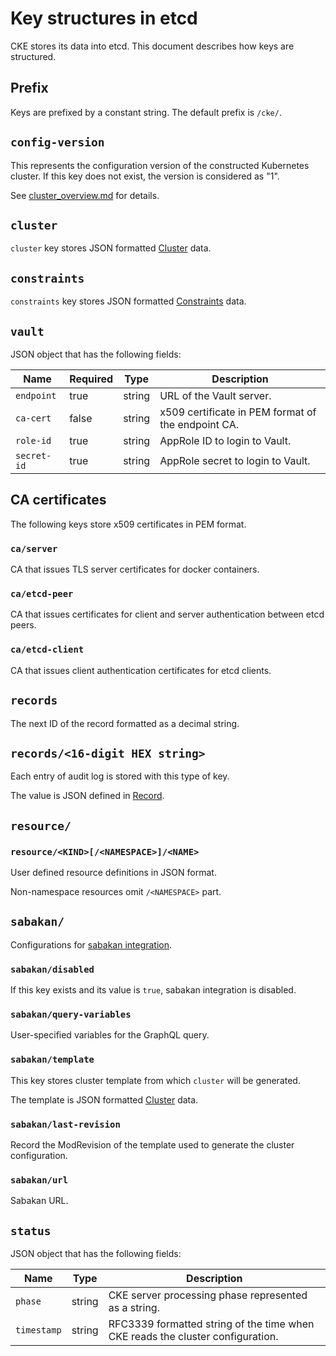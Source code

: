 Key structures in etcd
======================

CKE stores its data into etcd.
This document describes how keys are structured.

Prefix
------

Keys are prefixed by a constant string.
The default prefix is `/cke/`.

`config-version`
----------------

This represents the configuration version of the constructed
Kubernetes cluster.  If this key does not exist, the version
is considered as "1".

See [cluster_overview.md](cluster_overview.md#config-version) for details.

`cluster`
---------

`cluster` key stores JSON formatted [Cluster](cluster.md) data.

`constraints`
-------------

`constraints` key stores JSON formatted [Constraints](constraints.md) data.

<a name="vault"></a>
`vault`
-------

JSON object that has the following fields:

| Name        | Required | Type   | Description                                        |
| ----------- | -------- | ------ | -------------------------------------------------- |
| `endpoint`  | true     | string | URL of the Vault server.                           |
| `ca-cert`   | false    | string | x509 certificate in PEM format of the endpoint CA. |
| `role-id`   | true     | string | AppRole ID to login to Vault.                      |
| `secret-id` | true     | string | AppRole secret to login to Vault.                  |

CA certificates
---------------

The following keys store x509 certificates in PEM format.

### `ca/server`

CA that issues TLS server certificates for docker containers.

### `ca/etcd-peer`

CA that issues certificates for client and server authentication between etcd peers.

### `ca/etcd-client`

CA that issues client authentication certificates for etcd clients.

`records`
---------

The next ID of the record formatted as a decimal string.

`records/<16-digit HEX string>`
-------------------------------

Each entry of audit log is stored with this type of key.

The value is JSON defined in [Record](record.md).

`resource/`
-----------

### `resource/<KIND>[/<NAMESPACE>]/<NAME>`

User defined resource definitions in JSON format.

Non-namespace resources omit `/<NAMESPACE>` part.

`sabakan/`
----------

Configurations for [sabakan integration](sabakan-integration.md).

### `sabakan/disabled`

If this key exists and its value is `true`, sabakan integration is disabled.

### `sabakan/query-variables`

User-specified variables for the GraphQL query.

### `sabakan/template`

This key stores cluster template from which `cluster` will be generated.

The template is JSON formatted [Cluster](cluster.md) data.

### `sabakan/last-revision`

Record the ModRevision of the template used to generate the cluster
configuration.

### `sabakan/url`

Sabakan URL.

<a name="status"></a>
`status`
--------

JSON object that has the following fields:

| Name        | Type   | Description                                                                    |
| ----------- | ------ | ------------------------------------------------------------------------------ |
| `phase`     | string | CKE server processing phase represented as a string.                           |
| `timestamp` | string | RFC3339 formatted string of the time when CKE reads the cluster configuration. |
